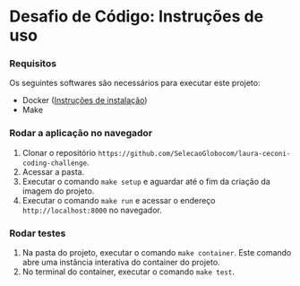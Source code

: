 # Desafio de Código: Instruções de uso

### Requisitos

Os seguintes softwares são necessários para executar este projeto:
- Docker ([Instruções de instalação](https://docs.docker.com/install/linux/docker-ce/ubuntu/))
- Make

### Rodar a aplicação no navegador
1. Clonar o repositório `https://github.com/SelecaoGlobocom/laura-ceconi-coding-challenge`.
2. Acessar a pasta.
3. Executar o comando `make setup` e aguardar até o fim da criação da imagem do projeto.
4. Executar o comando `make run` e acessar o endereço `http://localhost:8000` no navegador.

### Rodar testes
1. Na pasta do projeto, executar o comando `make container`. Este comando abre uma instância interativa do container do projeto.
2. No terminal do container, executar o comando `make test`.
